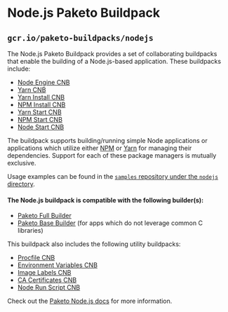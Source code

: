 # Node.js Paketo Buildpack

## `gcr.io/paketo-buildpacks/nodejs`

The Node.js Paketo Buildpack provides a set of collaborating buildpacks that
enable the building of a Node.js-based application. These buildpacks include:
- [Node Engine CNB](https://github.com/paketo-buildpacks/node-engine)
- [Yarn CNB](https://github.com/paketo-buildpacks/yarn)
- [Yarn Install CNB](https://github.com/paketo-buildpacks/yarn-install)
- [NPM Install CNB](https://github.com/paketo-buildpacks/npm-install)
- [Yarn Start CNB](https://github.com/paketo-buildpacks/yarn-start)
- [NPM Start CNB](https://github.com/paketo-buildpacks/npm-start)
- [Node Start CNB](https://github.com/paketo-buildpacks/node-start)

The buildpack supports building/running simple Node applications or applications
which utilize either [NPM](https://www.npmjs.com/) or [Yarn](https://yarnpkg.com/)
for managing their dependencies. Support for each of these package managers is
mutually exclusive.

Usage examples can be found in the
[`samples` repository under the `nodejs` directory](https://github.com/paketo-buildpacks/samples/tree/main/nodejs).

#### The Node.js buildpack is compatible with the following builder(s):
- [Paketo Full Builder](https://github.com/paketo-buildpacks/full-builder)
- [Paketo Base Builder](https://github.com/paketo-buildpacks/base-builder) (for apps which do not leverage common C libraries)

This buildpack also includes the following utility buildpacks:
- [Procfile CNB](https://github.com/paketo-buildpacks/procfile)
- [Environment Variables CNB](https://github.com/paketo-buildpacks/environment-variables)
- [Image Labels CNB](https://github.com/paketo-buildpacks/image-labels)
- [CA Certificates CNB](https://github.com/paketo-buildpacks/ca-certificates)
- [Node Run Script CNB](https://github.com/paketo-buildpacks/node-run-script)

Check out the [Paketo Node.js docs](https://paketo.io/docs/buildpacks/language-family-buildpacks/nodejs/) for more information.
